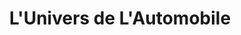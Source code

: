 ---
title: "L'Univers de L'Automobile"
url: /paray-le-monial/lunivers-de-lautomobile/
shop: Autowerkstatt
---